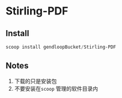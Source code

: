 # Stirling-PDF

## Install

```powershell
scoop install gendloopBucket/Stirling-PDF
```

## Notes

1. 下载的只是安装包
2. 不要安装在`scoop` 管理的软件目录内
